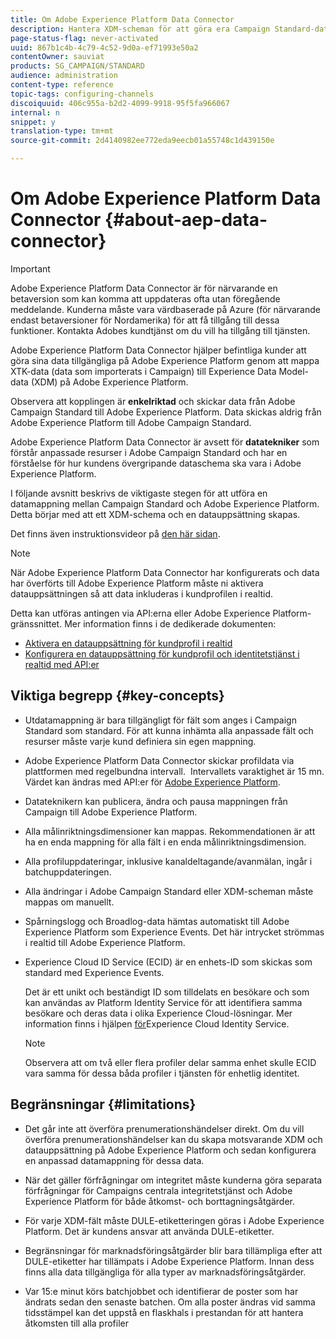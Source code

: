 ```yaml
---
title: Om Adobe Experience Platform Data Connector
description: Hantera XDM-scheman för att göra era Campaign Standard-data tillgängliga på Adobe Experience Platform.
page-status-flag: never-activated
uuid: 867b1c4b-4c79-4c52-9d0a-ef71993e50a2
contentOwner: sauviat
products: SG_CAMPAIGN/STANDARD
audience: administration
content-type: reference
topic-tags: configuring-channels
discoiquuid: 406c955a-b2d2-4099-9918-95f5fa966067
internal: n
snippet: y
translation-type: tm+mt
source-git-commit: 2d4140982ee772eda9eecb01a55748c1d439150e

---
```



# Om Adobe Experience Platform Data Connector {#about-aep-data-connector}

>[!IMPORTANT]
>
>Adobe Experience Platform Data Connector är för närvarande en betaversion som kan komma att uppdateras ofta utan föregående meddelande. Kunderna måste vara värdbaserade på Azure (för närvarande endast betaversioner för Nordamerika) för att få tillgång till dessa funktioner. Kontakta Adobes kundtjänst om du vill ha tillgång till tjänsten.

Adobe Experience Platform Data Connector hjälper befintliga kunder att göra sina data tillgängliga på Adobe Experience Platform genom att mappa XTK-data (data som importerats i Campaign) till Experience Data Model-data (XDM) på Adobe Experience Platform.

Observera att kopplingen är **enkelriktad** och skickar data från Adobe Campaign Standard till Adobe Experience Platform. Data skickas aldrig från Adobe Experience Platform till Adobe Campaign Standard.

Adobe Experience Platform Data Connector är avsett för **datatekniker** som förstår anpassade resurser i Adobe Campaign Standard och har en förståelse för hur kundens övergripande dataschema ska vara i Adobe Experience Platform.

I följande avsnitt beskrivs de viktigaste stegen för att utföra en datamappning mellan Campaign Standard och Adobe Experience Platform. Detta börjar med att ett XDM-schema och en datauppsättning skapas.

Det finns även instruktionsvideor på [den här sidan](https://docs.adobe.com/content/help/en/campaign-learn/campaign-standard-tutorials/administrating/adobe-experience-platform-data-connector/understanding-the-adobe-experience-platform-data-connector.html).

>[!NOTE]
>När Adobe Experience Platform Data Connector har konfigurerats och data har överförts till Adobe Experience Platform måste ni aktivera datauppsättningen så att data inkluderas i kundprofilen i realtid.
>
>Detta kan utföras antingen via API:erna eller Adobe Experience Platform-gränssnittet. Mer information finns i de dedikerade dokumenten:
>
>* [Aktivera en datauppsättning för kundprofil i realtid](https://www.adobe.io/apis/experienceplatform/home/tutorials/alltutorials.html#!api-specification/markdown/narrative/tutorials/data_ingestion_tutorial/data_ingestion_tutorial.md)
>* [Konfigurera en datauppsättning för kundprofil och identitetstjänst i realtid med API:er](https://www.adobe.io/apis/experienceplatform/home/tutorials/alltutorials.html#!api-specification/markdown/narrative/tutorials/unified_profile_dataset_tutorial/unified_profile_dataset_api_tutorial.md)


## Viktiga begrepp {#key-concepts}

* Utdatamappning är bara tillgängligt för fält som anges i Campaign Standard som standard. För att kunna inhämta alla anpassade fält och resurser måste varje kund definiera sin egen mappning.

* Adobe Experience Platform Data Connector skickar profildata via plattformen med regelbundna intervall. &#x200B; Intervallets varaktighet är 15 mn. Värdet kan ändras med API:er för [Adobe Experience Platform](https://www.adobe.io/apis/experienceplatform/home/tutorials/alltutorials.html#!api-specification/markdown/narrative/tutorials/authenticate_to_acp_tutorial/authenticate_to_acp_tutorial.md).

* Datateknikern kan publicera, ändra och pausa mappningen från Campaign till Adobe Experience Platform.

* Alla målinriktningsdimensioner kan mappas. Rekommendationen är att ha en enda mappning för alla fält i en enda målinriktningsdimension.

* Alla profiluppdateringar, inklusive kanaldeltagande/avanmälan, ingår i batchuppdateringen.

* Alla ändringar i Adobe Campaign Standard eller XDM-scheman måste mappas om manuellt. &#x200B;

* Spårningslogg och Broadlog-data hämtas automatiskt till Adobe Experience Platform som Experience Events. Det här intrycket strömmas i realtid till Adobe Experience Platform.

* Experience Cloud ID Service (ECID) är en enhets-ID som skickas som standard med Experience Events.

   Det är ett unikt och beständigt ID som tilldelats en besökare och som kan användas av Platform Identity Service för att identifiera samma besökare och deras data i olika Experience Cloud-lösningar. Mer information finns i hjälpen [för](https://docs.adobe.com/content/help/en/id-service/using/home.html)Experience Cloud Identity Service.

   >[!NOTE]
   >
   >Observera att om två eller flera profiler delar samma enhet skulle ECID vara samma för dessa båda profiler i tjänsten för enhetlig identitet.

## Begränsningar {#limitations}

* Det går inte att överföra prenumerationshändelser direkt. Om du vill överföra prenumerationshändelser kan du skapa motsvarande XDM och datauppsättning på Adobe Experience Platform och sedan konfigurera en anpassad datamappning för dessa data.

* När det gäller förfrågningar om integritet måste kunderna göra separata förfrågningar för Campaigns centrala integritetstjänst och Adobe Experience Platform för både åtkomst- och borttagningsåtgärder.

* För varje XDM-fält måste DULE-etiketteringen göras i Adobe Experience Platform. Det är kundens ansvar att använda DULE-etiketter.

* Begränsningar för marknadsföringsåtgärder blir bara tillämpliga efter att DULE-etiketter har tillämpats i Adobe Experience Platform. Innan dess finns alla data tillgängliga för alla typer av marknadsföringsåtgärder.

* Var 15:e minut körs batchjobbet och identifierar de poster som har ändrats sedan den senaste batchen. Om alla poster ändras vid samma tidsstämpel kan det uppstå en flaskhals i prestandan för att hantera åtkomsten till alla profiler
